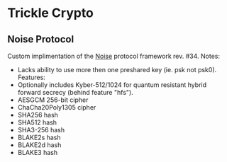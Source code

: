 # Trickle Crypto

## Noise Protocol
Custom implimentation of the [Noise](https://noiseprotocol.org/) protocol framework rev. #34.
Notes:
- Lacks ability to use more then one preshared key (ie. psk not psk0).
Features:
- Optionally includes Kyber-512/1024 for quantum resistant hybrid forward secrecy (behind feature "hfs").
- AESGCM 256-bit cipher
- ChaCha20Poly1305 cipher
- SHA256 hash
- SHA512 hash
- SHA3-256 hash
- BLAKE2s hash
- BLAKE2d hash
- BLAKE3 hash
